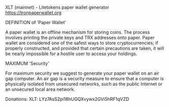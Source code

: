 
XLT (mainnet) - Litetokens paper wallet generator https://tronpaperwallet.org

DEFINITION of 'Paper Wallet'

A paper wallet is an offline mechanism for storing coins. The process involves printing the private keys and TRX addresses onto paper. Paper wallet are considered one of the safest ways to store cryptocurrencies; if properly constructed, and provided that certain precautions are taken, it will be nearly impossible for a hostile user to access your holdings.

MAXIMUM 'Security'

For maximum security we suggest to generate your paper wallet on an air gap computer. An air gap is a security measure to ensure that a computer is physically isolated from unsecured networks, such as the public Internet or an unsecured local area network.

Donations: XLT: LYz7AsS2pi18hUGQXvywx2GVi5hRF1qVZD
